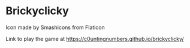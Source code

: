 # Brickyclicky

Icon made by Smashicons from Flaticon

Link to play the game at https://c0untingnumbers.github.io/brickyclicky/